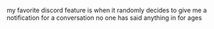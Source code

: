 my favorite discord feature is when it randomly decides to give me a notification for a conversation no one has said anything in for ages
